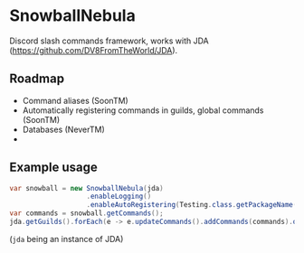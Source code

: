 # SnowballNebula
Discord slash commands framework, works with JDA (https://github.com/DV8FromTheWorld/JDA).

## Roadmap
 * Command aliases (SoonTM)
 * Automatically registering commands in guilds, global commands (SoonTM)
 * Databases (NeverTM)
 * 
## Example usage
```java
var snowball = new SnowballNebula(jda)
                   .enableLogging()
                   .enableAutoRegistering(Testing.class.getPackageName());
var commands = snowball.getCommands();
jda.getGuilds().forEach(e -> e.updateCommands().addCommands(commands).queue());$
 ```
 (`jda` being an instance of JDA)
